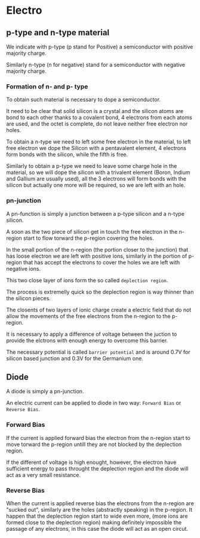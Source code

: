 # Electro

## p-type and n-type material

We indicate with p-type (p stand for Positive) a semiconductor with positive majority charge.

Similarly n-type (n for negative) stand for a semiconductor with negative majority charge.

### Formation of n- and p- type

To obtain such material is necessary to dope a semiconductor.

It need to be clear that solid silicon is a crystal and the silicon atoms are bond to each other thanks to a covalent bond, 4 electrons from each atoms are used, and the octet is complete, do not leave neither free electron nor holes.

To obtain a n-type we need to left some free electron in the material, to left free electron we dope the Silicon with a pentavalent element, 4 electrons form bonds with the silicon, while the fifth is free.

Similarly to obtain a p-type we need to leave some charge hole in the material, so we will dope the silicon with a trivalent element (Boron, Indium and Gallium are usually used), all the 3 electrons will form bonds with the silicon but actually one more will be required, so we are left with an hole.

### pn-junction

A pn-function is simply a junction between a p-type silicon and a n-type silicon.

A soon as the two piece of silicon get in touch the free electron in the n-region start to flow torward the p-region covering the holes.

In the small portion of the n-region (the portion closer to the junction) that has loose electron we are left with positive ions, similarly in the portion of p-region that has accept the electrons to cover the holes we are left with negative ions.

This two close layer of ions form the so called `deplection region`.

The process is extremelly quick so the deplection region is way thinner than the silicon pieces.

The closents of two layers of ionic charge create a electric field that do not allow the movements of the free electrons from the n-region to the p-region.

It is necessary to apply a difference of voltage between the juction to provide the elctrons with enough energy to overcome this barrier.

The necessary potential is called `barrier potential` and is around 0.7V
for silicon based junction and 0.3V for the Germanium one.

## Diode

A diode is simply a pn-junction.

An electric current can be applied to diode in two way: `Forward Bias` or `Reverse Bias`.

### Forward Bias

If the current is applied forward bias the electron from the n-region start to move torward the p-region untill they are not blocked by the deplection region.

If the different of voltage is high enought, however, the electron have sufficient energy to pass throught the deplection region and the diode will act as a very small resistance.

### Reverse Bias

When the current is applied reverse bias the electrons from the n-region are "sucked out", similarly are the holes (abstractly speaking) in the p-region. It happen that the deplection region start to wide even more, (more ions are formed close to the deplection region) making definitely impossible the passage of any electrons, in this case the diode will act as an open circut.

